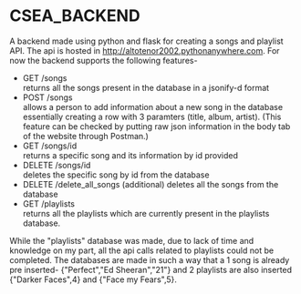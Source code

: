 # CSEA_BACKEND
A backend made using python and flask for creating a songs and playlist API. The api is hosted in http://altotenor2002.pythonanywhere.com.
For now the backend supports the following features-
- GET /songs  
returns all the songs present in the database in a jsonify-d format
- POST /songs   
allows a person to add information about a new song in the database essentially creating a row with 3 paramters (title, album, artist).
(This feature can be checked by putting raw json information in the body tab of the website through Postman.) 
- GET /songs/id   
returns a specific song and its information by id provided
- DELETE /songs/id      
deletes the specific song by id from the database
- DELETE /delete_all_songs (additional) 
deletes all the songs from the database
- GET /playlists  
returns all the playlists which are currently present in the playlists database.

While the "playlists" database was made, due to lack of time and knowledge on my part, all the api calls related to playlists could not be completed.
The databases are made in such a way that a 1 song is already pre inserted- {"Perfect","Ed Sheeran","21"} and 2 playlists are also inserted {"Darker Faces",4} and {"Face my Fears",5}.
